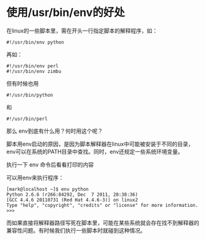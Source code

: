 使用/usr/bin/env的好处
=====================

在linux的一些脚本里，需在开头一行指定脚本的解释程序，如：

    #!/usr/bin/env python

再如：

    #!/usr/bin/env perl
    #!/usr/bin/env zimbu

但有时候也用

    #!/usr/bin/python

和

    #!/usr/bin/perl

那么 env到底有什么用？何时用这个呢？

脚本用env启动的原因，是因为脚本解释器在linux中可能被安装于不同的目录，env可以在系统的PATH目录中查找。同时，env还规定一些系统环境变量。

执行一下 env 命令后看看打印的内容

可以用env来执行程序：

    [mark@localhost ~]$ env python
    Python 2.6.6 (r266:84292, Dec  7 2011, 20:38:36)
    [GCC 4.4.6 20110731 (Red Hat 4.4.6-3)] on linux2
    Type "help", "copyright", "credits" or "license" for more information.
    >>> 

而如果直接将解释器路径写死在脚本里，可能在某些系统就会存在找不到解释器的兼容性问题。有时候我们执行一些脚本时就碰到这种情况。
